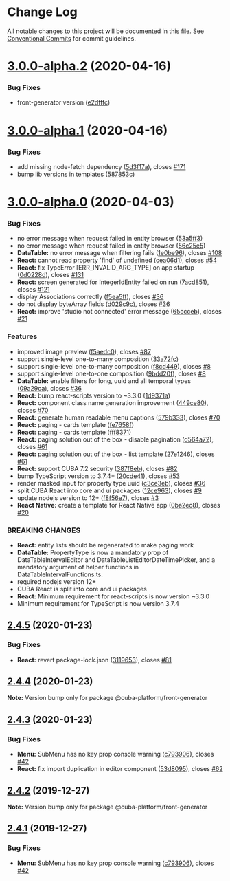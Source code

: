 # Change Log

All notable changes to this project will be documented in this file.
See [Conventional Commits](https://conventionalcommits.org) for commit guidelines.

# [3.0.0-alpha.2](https://github.com/cuba-platform/frontend/tree/master/packages/front-generator/compare/@cuba-platform/front-generator@3.0.0-alpha.1...@cuba-platform/front-generator@3.0.0-alpha.2) (2020-04-16)


### Bug Fixes

* front-generator version ([e2dfffc](https://github.com/cuba-platform/frontend/tree/master/packages/front-generator/commit/e2dfffc8dc04adc8cce26129c281909d4e8269e2))





# [3.0.0-alpha.1](https://github.com/cuba-platform/frontend/tree/master/packages/front-generator/compare/@cuba-platform/front-generator@3.0.0-alpha.0...@cuba-platform/front-generator@3.0.0-alpha.1) (2020-04-16)


### Bug Fixes

* add missing node-fetch dependency ([5d3f17a](https://github.com/cuba-platform/frontend/tree/master/packages/front-generator/commit/5d3f17a8cca54d0436e651609453056c9f658e30)), closes [#171](https://github.com/cuba-platform/frontend/tree/master/packages/front-generator/issues/171)
* bump lib versions in templates ([587853c](https://github.com/cuba-platform/frontend/tree/master/packages/front-generator/commit/587853cddccfbb67ec9631f31d712df64256b176))





# [3.0.0-alpha.0](https://github.com/cuba-platform/frontend/tree/master/packages/front-generator/compare/@cuba-platform/front-generator@2.4.5...@cuba-platform/front-generator@3.0.0-alpha.0) (2020-04-03)


### Bug Fixes

* no error message when request failed in entity browser ([53a5ff3](https://github.com/cuba-platform/frontend/tree/master/packages/front-generator/commit/53a5ff30b2699a5ce792a5118e7c46c42c4ecd7d))
* no error message when request failed in entity browser ([56c25e5](https://github.com/cuba-platform/frontend/tree/master/packages/front-generator/commit/56c25e59554e131b98ece8bfd7c9997a2a6c77a4))
* **DataTable:** no error message when filtering fails ([1e0be96](https://github.com/cuba-platform/frontend/tree/master/packages/front-generator/commit/1e0be9692362cf01d904e2cb12045146ea088a6d)), closes [#108](https://github.com/cuba-platform/frontend/tree/master/packages/front-generator/issues/108)
* **React:** cannot read property 'find' of undefined ([cea06d1](https://github.com/cuba-platform/frontend/tree/master/packages/front-generator/commit/cea06d1466aa15f972753fee4b417818274118a5)), closes [#54](https://github.com/cuba-platform/frontend/tree/master/packages/front-generator/issues/54)
* **React:** fix TypeError [ERR_INVALID_ARG_TYPE] on app startup ([0d0228d](https://github.com/cuba-platform/frontend/tree/master/packages/front-generator/commit/0d0228da91655ce7f99c1b801e85085eb252162b)), closes [#131](https://github.com/cuba-platform/frontend/tree/master/packages/front-generator/issues/131)
* **React:** screen generated for IntegerIdEntity failed on run ([7acd851](https://github.com/cuba-platform/frontend/tree/master/packages/front-generator/commit/7acd851e9c6138b6365fb031987b3cc9fd24f9e6)), closes [#121](https://github.com/cuba-platform/frontend/tree/master/packages/front-generator/issues/121)
* display Associations correctly ([f5ea5ff](https://github.com/cuba-platform/frontend/tree/master/packages/front-generator/commit/f5ea5ff1eac38a83e24c1c3fbcfe87a5e2752e7f)), closes [#36](https://github.com/cuba-platform/frontend/tree/master/packages/front-generator/issues/36)
* do not display byteArray fields ([d029c9c](https://github.com/cuba-platform/frontend/tree/master/packages/front-generator/commit/d029c9c6aa67f221b302a119353b97a337696386)), closes [#36](https://github.com/cuba-platform/frontend/tree/master/packages/front-generator/issues/36)
* **React:** improve 'studio not connected' error message ([65ccceb](https://github.com/cuba-platform/frontend/tree/master/packages/front-generator/commit/65ccceb104b072694164965c7b3ce451a6bd7dcc)), closes [#21](https://github.com/cuba-platform/frontend/tree/master/packages/front-generator/issues/21)


### Features

* improved image preview ([f5aedc0](https://github.com/cuba-platform/frontend/tree/master/packages/front-generator/commit/f5aedc00a99a4143c6fccfe56c3dfef50b2ec53f)), closes [#87](https://github.com/cuba-platform/frontend/tree/master/packages/front-generator/issues/87)
* support single-level one-to-many composition ([33a72fc](https://github.com/cuba-platform/frontend/tree/master/packages/front-generator/commit/33a72fc5d8ddb615981582b87f2f54708a8f060c))
* support single-level one-to-many composition ([f8cd449](https://github.com/cuba-platform/frontend/tree/master/packages/front-generator/commit/f8cd44988307af807ba846d00720e63db605f147)), closes [#8](https://github.com/cuba-platform/frontend/tree/master/packages/front-generator/issues/8)
* support single-level one-to-one composition ([9bdd20f](https://github.com/cuba-platform/frontend/tree/master/packages/front-generator/commit/9bdd20f482508dc182183c63e6aad89ad4843b5a)), closes [#8](https://github.com/cuba-platform/frontend/tree/master/packages/front-generator/issues/8)
* **DataTable:** enable filters for long, uuid and all temporal types ([09a29ca](https://github.com/cuba-platform/frontend/tree/master/packages/front-generator/commit/09a29ca9df9e641b5f7a9f9bf8efe73ebcb2b2aa)), closes [#36](https://github.com/cuba-platform/frontend/tree/master/packages/front-generator/issues/36)
* **React:** bump react-scripts version to ~3.3.0 ([1d9371a](https://github.com/cuba-platform/frontend/tree/master/packages/front-generator/commit/1d9371ac0e190d6aeaaaf250472bfd3ec81ceaf6))
* **React:** component class name generation improvement ([449ce80](https://github.com/cuba-platform/frontend/tree/master/packages/front-generator/commit/449ce80d11bcf5986874bc8b1ac38b77e3ef2548)), closes [#70](https://github.com/cuba-platform/frontend/tree/master/packages/front-generator/issues/70)
* **React:** generate human readable menu captions ([579b333](https://github.com/cuba-platform/frontend/tree/master/packages/front-generator/commit/579b333870bc045c45a2712ce9985f571f06ca07)), closes [#70](https://github.com/cuba-platform/frontend/tree/master/packages/front-generator/issues/70)
* **React:** paging - cards template ([fe7658f](https://github.com/cuba-platform/frontend/tree/master/packages/front-generator/commit/fe7658fc3a86bb63eebc61ee38124086834d70f0))
* **React:** paging - cards template ([fff8371](https://github.com/cuba-platform/frontend/tree/master/packages/front-generator/commit/fff8371ed5d6a4eb88b25e7a888529eba46fa18b))
* **React:** paging solution out of the box - disable pagination ([d564a72](https://github.com/cuba-platform/frontend/tree/master/packages/front-generator/commit/d564a724d234a04dc24068d48b746708c008202d)), closes [#61](https://github.com/cuba-platform/frontend/tree/master/packages/front-generator/issues/61)
* **React:** paging solution out of the box - list template ([27e1246](https://github.com/cuba-platform/frontend/tree/master/packages/front-generator/commit/27e124693bb7264f1259378c06b228bddb510d0f)), closes [#61](https://github.com/cuba-platform/frontend/tree/master/packages/front-generator/issues/61)
* **React:** support CUBA 7.2 security ([387f8eb](https://github.com/cuba-platform/frontend/tree/master/packages/front-generator/commit/387f8eb1eedfb3c52bad56c7330b1e3612cd6897)), closes [#82](https://github.com/cuba-platform/frontend/tree/master/packages/front-generator/issues/82)
* bump TypeScript version to 3.7.4+ ([20cde41](https://github.com/cuba-platform/frontend/tree/master/packages/front-generator/commit/20cde41a378addbf09dd4ddf1077fc481bd75a43)), closes [#53](https://github.com/cuba-platform/frontend/tree/master/packages/front-generator/issues/53)
* render masked input for property type uuid ([c3ce3eb](https://github.com/cuba-platform/frontend/tree/master/packages/front-generator/commit/c3ce3ebee70d941efc011aa4412f3d0c231690d0)), closes [#36](https://github.com/cuba-platform/frontend/tree/master/packages/front-generator/issues/36)
* split CUBA React into core and ui packages ([12ce963](https://github.com/cuba-platform/frontend/tree/master/packages/front-generator/commit/12ce963d3c54660732e1b933d5c68adf6b239cbd)), closes [#9](https://github.com/cuba-platform/frontend/tree/master/packages/front-generator/issues/9)
* update nodejs version to 12+ ([f8f56e7](https://github.com/cuba-platform/frontend/tree/master/packages/front-generator/commit/f8f56e76f679bd6ddeeb0a96842c3be6d7acb0f2)), closes [#3](https://github.com/cuba-platform/frontend/tree/master/packages/front-generator/issues/3)
* **React Native:** create a template for React Native app ([0ba2ec8](https://github.com/cuba-platform/frontend/tree/master/packages/front-generator/commit/0ba2ec89a3f4503a3c8ed8553435bc53b066c091)), closes [#20](https://github.com/cuba-platform/frontend/tree/master/packages/front-generator/issues/20)


### BREAKING CHANGES

* **React:** entity lists  should be regenerated to make paging work
* **DataTable:** PropertyType is now a mandatory prop of DataTableIntervalEditor and
DataTableListEditorDateTimePicker, and a mandatory argument of helper functions
in DataTableIntervalFunctions.ts.
* required nodejs version 12+
* CUBA React is split into core and ui packages
* **React:** Minimum requirement for react-scripts is now version ~3.3.0
* Minimum requirement for TypeScript is now version 3.7.4





## [2.4.5](https://github.com/cuba-platform/frontend/tree/master/packages/front-generator/compare/@cuba-platform/front-generator@2.4.4...@cuba-platform/front-generator@2.4.5) (2020-01-23)


### Bug Fixes

* **React:** revert package-lock.json ([3119653](https://github.com/cuba-platform/frontend/tree/master/packages/front-generator/commit/3119653d10a5cfb743fd3e7a2787873a4e6c894d)), closes [#81](https://github.com/cuba-platform/frontend/tree/master/packages/front-generator/issues/81)





## [2.4.4](https://github.com/cuba-platform/frontend/tree/master/packages/front-generator/compare/@cuba-platform/front-generator@2.4.3...@cuba-platform/front-generator@2.4.4) (2020-01-23)

**Note:** Version bump only for package @cuba-platform/front-generator





## [2.4.3](https://github.com/cuba-platform/frontend/tree/master/packages/front-generator/compare/@cuba-platform/front-generator@2.4.0...@cuba-platform/front-generator@2.4.3) (2020-01-23)


### Bug Fixes

* **Menu:** SubMenu has no key prop console warning ([c793906](https://github.com/cuba-platform/frontend/tree/master/packages/front-generator/commit/c7939064cdca2f49e3fe3dc0316c533b3367f729)), closes [#42](https://github.com/cuba-platform/frontend/tree/master/packages/front-generator/issues/42)
* **React:** fix import duplication in editor component ([53d8095](https://github.com/cuba-platform/frontend/tree/master/packages/front-generator/commit/53d809597a3f924ed40e74b70f344070de73e9a6)), closes [#62](https://github.com/cuba-platform/frontend/tree/master/packages/front-generator/issues/62)


## [2.4.2](https://github.com/cuba-platform/frontend/tree/master/packages/front-generator/compare/@cuba-platform/front-generator@2.4.1...@cuba-platform/front-generator@2.4.2) (2019-12-27)

**Note:** Version bump only for package @cuba-platform/front-generator





## [2.4.1](https://github.com/cuba-platform/frontend/tree/master/packages/front-generator/compare/@cuba-platform/front-generator@2.4.0...@cuba-platform/front-generator@2.4.1) (2019-12-27)


### Bug Fixes

* **Menu:** SubMenu has no key prop console warning ([c793906](https://github.com/cuba-platform/frontend/tree/master/packages/front-generator/commit/c7939064cdca2f49e3fe3dc0316c533b3367f729)), closes [#42](https://github.com/cuba-platform/frontend/tree/master/packages/front-generator/issues/42)

